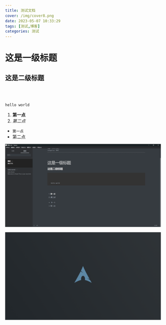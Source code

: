 ```yaml
---
title: 测试文档
cover: /img/cover8.png
date: 2023-05-07 10:33:29
tags: [测试,博客]
categories: 测试
---
```


# 这是一级标题

## 这是二级标题

```



hello world
```



1. **第一点**
2. *第二点*

- `第一点`
- 第二点



![image-20230519180308280](/img/test.png)

![sbdjsa](/img/arch.png)